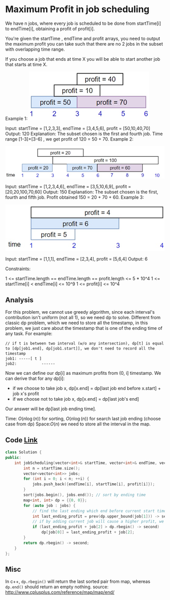 # Maximum Profit in job scheduling

We have n jobs, where every job is scheduled to be done from startTime[i] to endTime[i], obtaining a profit of profit[i].

You're given the startTime , endTime and profit arrays, you need to output the maximum profit you can take such that there are no 2 jobs in the subset with overlapping time range.

If you choose a job that ends at time X you will be able to start another job that starts at time X.

 

Example 1:
![IMAGE](resources/7C5091363557161626A1627E89EF198C.jpg)


Input: startTime = [1,2,3,3], endTime = [3,4,5,6], profit = [50,10,40,70]
Output: 120
Explanation: The subset chosen is the first and fourth job. 
Time range [1-3]+[3-6] , we get profit of 120 = 50 + 70.
Example 2:

![IMAGE](resources/31ED801A45E8528A50B5487FC6BAEBEA.jpg)


Input: startTime = [1,2,3,4,6], endTime = [3,5,10,6,9], profit = [20,20,100,70,60]
Output: 150
Explanation: The subset chosen is the first, fourth and fifth job. 
Profit obtained 150 = 20 + 70 + 60.
Example 3:

![IMAGE](resources/9BD794B6A4CDDFE14385FE4BBE821A70.jpg)

Input: startTime = [1,1,1], endTime = [2,3,4], profit = [5,6,4]
Output: 6


Constraints:

1 <= startTime.length == endTime.length == profit.length <= 5 * 10^4
1 <= startTime[i] < endTime[i] <= 10^9
1 <= profit[i] <= 10^4

## Analysis

For this problem, we cannot use greedy algorithm, since each interval's contribution isn't uniform (not all 1), so we need dp to solve. Different from classic dp problem, which we need to store all the timestamp, in this problem, we just care about the timestamp that is one of the ending time of any task. For example:

```
// if t is between two interval (w/o any intersection), dp[t] is equal to [dp[job1.end], dp[job1.start]], we don't need to record all the timestamp
job1: -----[ t ]
job2:           ------
```

Now we can define our dp[i] as maximum profits from (0, i] timestamp. We can derive that for any dp[i]:
* if we choose to take job x, dp[x.end] = dp[last job end before x.start] + job x's profit
* if we choose not to take job x, dp[x.end] =  dp[last job's end]

Our answer will be dp[last job ending time].

Time: $O(n \log(n))$ for sorting, $O(n \log(n))$ for search last job ending (choose case from dp)
Space:$O(n)$ we need to store all the interval in the map.

## Code [Link](https://leetcode.com/problems/maximum-profit-in-job-scheduling/discuss/409009/JavaC%2B%2BPython-DP-Solution)

```c++
class Solution {
public:
    int jobScheduling(vector<int>& startTime, vector<int>& endTime, vector<int>& profit) {
        int n = startTime.size();
        vector<vector<int>> jobs;
        for (int i = 0; i < n; ++i) {
            jobs.push_back({endTime[i], startTime[i], profit[i]});
        }
        sort(jobs.begin(), jobs.end()); // sort by ending time
        map<int, int> dp = {{0, 0}};
        for (auto job : jobs) {
            // find the last ending which end before current start time, so that we can schedule current job
            int last_ending_profit = prev(dp.upper_bound(job[1])) -> second; 
            // if by adding current job will cause a higher profit, we can update current ending time's profit
            if (last_ending_profit + job[2] > dp.rbegin() -> second)
                dp[job[0]] = last_ending_profit + job[2];
        }
        return dp.rbegin() -> second;
    }
};
```

## Misc

In c++, `dp.rbegin()` will return the last sorted pair from map, whereas `dp.end()` should return an empty nothing. source: http://www.cplusplus.com/reference/map/map/end/